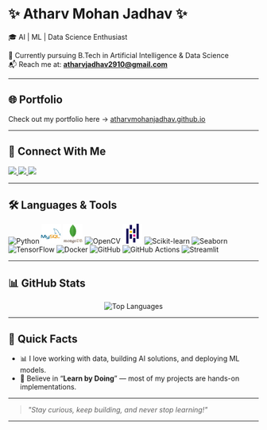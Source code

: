 # ✨ Atharv Mohan Jadhav ✨  

🎓 AI | ML | Data Science Enthusiast  

🚀 Currently pursuing B.Tech in Artificial Intelligence & Data Science  
📬 Reach me at: **atharvjadhav2910@gmail.com**

---

## 🌐 Portfolio  
Check out my portfolio here → [atharvmohanjadhav.github.io](https://atharvmohanjadhav.github.io/)

---

## 📱 Connect With Me  

<p align="left">
  <a href="https://linkedin.com/in/atharvjadhav2004" target="_blank">
    <img src="https://img.shields.io/badge/LinkedIn-%230077B5.svg?style=for-the-badge&logo=linkedin&logoColor=white" />
  </a>
  <a href="https://kaggle.com/atharvmohanjadhav" target="_blank">
    <img src="https://img.shields.io/badge/Kaggle-20BEFF?style=for-the-badge&logo=kaggle&logoColor=white" />
  </a>
  <a href="https://instagram.com/jadhav_atharv29" target="_blank">
    <img src="https://img.shields.io/badge/Instagram-E4405F?style=for-the-badge&logo=instagram&logoColor=white" />
  </a>
</p>

---

## 🛠️ Languages & Tools  

<p align="left">
  <img src="https://www.vectorlogo.zone/logos/python/python-icon.svg" alt="Python" width="40" height="40"/>
  <img src="https://raw.githubusercontent.com/devicons/devicon/master/icons/mysql/mysql-original-wordmark.svg" alt="MySQL" width="40" height="40"/>
  <img src="https://raw.githubusercontent.com/devicons/devicon/master/icons/mongodb/mongodb-original-wordmark.svg" alt="MongoDB" width="40" height="40"/>
  <img src="https://www.vectorlogo.zone/logos/opencv/opencv-icon.svg" alt="OpenCV" width="40" height="40"/>
  <img src="https://raw.githubusercontent.com/devicons/devicon/master/icons/pandas/pandas-original.svg" alt="Pandas" width="40" height="40"/>
  <img src="https://upload.wikimedia.org/wikipedia/commons/0/05/Scikit_learn_logo_small.svg" alt="Scikit-learn" width="40" height="40"/>
  <img src="https://seaborn.pydata.org/_images/logo-mark-lightbg.svg" alt="Seaborn" width="40" height="40"/>
  <img src="https://www.vectorlogo.zone/logos/tensorflow/tensorflow-icon.svg" alt="TensorFlow" width="40" height="40"/>
  <img src="https://www.vectorlogo.zone/logos/docker/docker-icon.svg" alt="Docker" width="40" height="40"/>
  <img src="https://www.vectorlogo.zone/logos/github/github-icon.svg" alt="GitHub" width="40" height="40"/>
  <img src="https://raw.githubusercontent.com/simple-icons/simple-icons/develop/icons/githubactions.svg" alt="GitHub Actions" width="40" height="40"/>
  <img src="https://streamlit.io/images/brand/streamlit-logo-secondary-colormark-darktext.png" alt="Streamlit" width="80" height="40"/>
</p>

---

## 📊 GitHub Stats  

<p align="center">
  <img src="https://github-readme-stats.vercel.app/api/top-langs/?username=atharvmohanjadhav&layout=compact&theme=radical" alt="Top Languages" />
</p>

---

## 🌟 Quick Facts  

- 📊 I love working with data, building AI solutions, and deploying ML models.
- 📖 Believe in “**Learn by Doing**” — most of my projects are hands-on implementations.

---

> _"Stay curious, keep building, and never stop learning!"_

---

<!---
atharvmohanjadhav/atharvmohanjadhav is a ✨ special ✨ repository because its `README.md` appears on your GitHub profile.
--->
